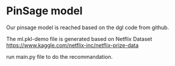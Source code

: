 # PinSage model

Our pinsage model is reached based on the dgl code from github.

The ml.pkl-demo file is generated based on Netflix Dataset https://www.kaggle.com/netflix-inc/netflix-prize-data

run main.py file to do the recommandation.